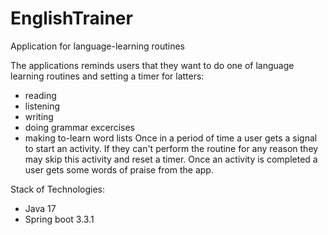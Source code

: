 # EnglishTrainer
Application for language-learning routines

The applications reminds users that they want to do one of language learning routines and setting a timer for latters:
- reading
- listening
- writing
- doing grammar excercises
- making to-learn word lists
Once in a period of time a user gets a signal to start an activity. If they can't perform the routine for any reason they may skip this activity and reset a timer. Once an activity is completed a user gets some words of praise from the app.

Stack of Technologies:
- Java 17
- Spring boot 3.3.1

